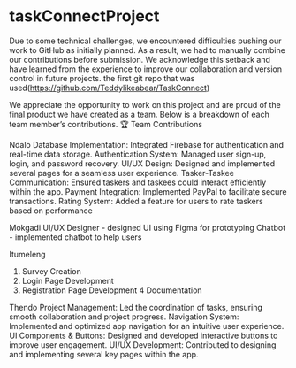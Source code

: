 # taskConnectProject
Due to some technical challenges, we encountered difficulties pushing our work to GitHub as initially planned. As a result, we had to manually combine our contributions before submission. We acknowledge this setback and have learned from the experience to improve our collaboration and version control in future projects. the first git repo that was used(https://github.com/Teddylikeabear/TaskConnect)

We appreciate the opportunity to work on this project and are proud of the final product we have created as a team. Below is a breakdown of each team member’s contributions.
🏆 Team Contributions

Ndalo
Database Implementation: Integrated Firebase for authentication and real-time data storage.
Authentication System: Managed user sign-up, login, and password recovery.
UI/UX Design: Designed and implemented several pages for a seamless user experience.
Tasker-Taskee Communication: Ensured taskers and taskees could interact efficiently within the app.
Payment Integration: Implemented PayPal to facilitate secure transactions.
Rating System: Added a feature for users to rate taskers based on performance


Mokgadi
UI/UX Designer - designed UI using Figma for prototyping
Chatbot - implemented chatbot to help users

Itumeleng
1. Survey Creation
2. Login Page Development
3. Registration Page Development
4 Documentation

 Thendo
Project Management: Led the coordination of tasks, ensuring smooth collaboration and project progress.
Navigation System: Implemented and optimized app navigation for an intuitive user experience.
UI Components & Buttons: Designed and developed interactive buttons to improve user engagement.
UI/UX Development: Contributed to designing and implementing several key pages within the app.

